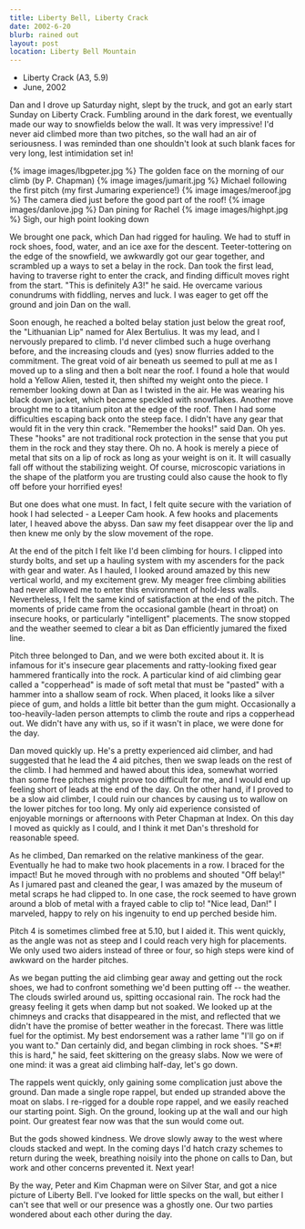```yaml
---
title: Liberty Bell, Liberty Crack
date: 2002-6-20
blurb: rained out
layout: post
location: Liberty Bell Mountain
---
```


* Liberty Crack (A3, 5.9)
* June, 2002

Dan 
and I drove up Saturday night, slept by the truck, and got an
early start Sunday on Liberty Crack. Fumbling around in the dark
forest, we eventually made our way to snowfields below the wall. It
was very impressive! I'd never aid climbed more than two pitches, so
the wall had an air of seriousness. I was reminded than one shouldn't
look at such blank faces for very long, lest intimidation set in!

{% image images/lbgpeter.jpg %}
The golden face on the morning of our climb (by P. Chapman)
{% image images/jumarit.jpg %}
Michael following the first pitch (my first Jumaring experience!)
{% image images/meroof.jpg %}
The camera died just before the good part of the roof!
{% image images/danlove.jpg %}
Dan pining for Rachel
{% image images/highpt.jpg %}
Sigh, our high point looking down

We brought one pack, which Dan had rigged for hauling. We had to stuff
in rock shoes, food, water, and an ice axe for the
descent. Teeter-tottering on the edge of the snowfield, we awkwardly
got our gear together, and scrambled up a ways to set a belay in the
rock. Dan took the first lead, having to traverse right to enter the
crack, and finding difficult moves right from the start. "This is
definitely A3!" he said. He overcame various conundrums with fiddling,
nerves and luck. I was eager to get off the ground and join Dan on the
wall.


Soon enough, he reached a bolted belay station just below the great
roof, the "Lithuanian Lip" named for Alex Bertulius. It was my lead,
and I nervously prepared to climb. I'd never climbed such a huge
overhang before, and the increasing clouds and (yes) snow flurries
added to the commitment. The great void of air beneath us seemed to
pull at me as I moved up to a sling and then a bolt near the roof. I
found a hole that would hold a Yellow Alien, tested it, then shifted
my weight onto the piece. I remember looking down at Dan as I twisted
in the air. He was wearing his black down jacket, which became
speckled with snowflakes. Another move brought me to a titanium piton
at the edge of the roof. Then I had some difficulties escaping back
onto the steep face.  I didn't have any gear that would fit in the
very thin crack. "Remember the hooks!" said Dan. Oh yes. These "hooks"
are not traditional rock protection in the sense that you put them in
the rock and they stay there. Oh no. A hook is merely a piece of metal
that sits on a lip of rock as long as your weight is on it. It will
casually fall off without the stabilizing weight.  Of course,
microscopic variations in the shape of the platform you are trusting
could also cause the hook to fly off before your horrified eyes!


But one does what one must. In fact, I felt quite secure with the
variation of hook I had selected - a Leeper Cam hook. A few hooks and
placements later, I heaved above the abyss. Dan saw my feet disappear
over the lip and then knew me only by the slow movement of the rope.


At the end of the pitch I felt like I'd been climbing for hours. I
clipped into sturdy bolts, and set up a hauling system with my
ascenders for the pack with gear and water. As I hauled, I looked
around amazed by this new vertical world, and my excitement grew. My
meager free climbing abilities had never allowed me to enter this
environment of hold-less walls. Nevertheless, I felt the same kind of
satisfaction at the end of the pitch. The moments of pride came from
the occasional gamble (heart in throat) on insecure hooks, or
particularly "intelligent" placements. The snow stopped and the
weather seemed to clear a bit as Dan efficiently jumared the fixed
line.


Pitch three belonged to Dan, and we were both excited about it. It is
infamous for it's insecure gear placements and ratty-looking fixed
gear hammered frantically into the rock. A particular kind of aid
climbing gear called a "copperhead" is made of soft metal that must be
"pasted" with a hammer into a shallow seam of rock.  When placed, it
looks like a silver piece of gum, and holds a little bit better than
the gum might. Occasionally a too-heavily-laden person attempts to
climb the route and rips a copperhead out. We didn't have any with us,
so if it wasn't in place, we were done for the day.


Dan moved quickly up. He's a pretty experienced aid climber, and had
suggested that he lead the 4 aid pitches, then we swap leads on the
rest of the climb. I had hemmed and hawed about this idea, somewhat
worried than some free pitches might prove too difficult for me, and I
would end up feeling short of leads at the end of the day. On the
other hand, if I proved to be a slow aid climber, I could ruin our
chances by causing us to wallow on the lower pitches for too long. My
only aid experience consisted of enjoyable mornings or afternoons with
Peter Chapman at Index.  On this day I moved as quickly as I could,
and I think it met Dan's threshold for reasonable speed.


As he climbed, Dan remarked on the relative mankiness of the
gear. Eventually he had to make two hook placements in a row. I braced
for the impact! But he moved through with no problems and shouted "Off
belay!" As I jumared past and cleaned the gear, I was amazed by the
museum of metal scraps he had clipped to. In one case, the rock seemed
to have grown around a blob of metal with a frayed cable to clip to!
"Nice lead, Dan!" I marveled, happy to rely on his ingenuity to end
up perched beside him.


Pitch 4 is sometimes climbed free at 5.10, but I aided it. This went
quickly, as the angle was not as steep and I could reach very high for
placements. We only used two aiders instead of three or four, so high
steps were kind of awkward on the harder pitches.


As we began putting the aid climbing gear away and getting out the
rock shoes, we had to confront something we'd been putting off -- the
weather. The clouds swirled around us, spitting occasional rain. The
rock had the greasy feeling it gets when damp but not soaked. We
looked up at the chimneys and cracks that disappeared in the mist, and
reflected that we didn't have the promise of better weather in the
forecast. There was little fuel for the optimist. My best endorsement
was a rather lame "I'll go on if you want to." Dan certainly did, and
began climbing in rock shoes. "S*#! this is hard," he said, feet
skittering on the greasy slabs.  Now we were of one mind: it was a
great aid climbing half-day, let's go down.


The rappels went quickly, only gaining some complication just above
the ground.  Dan made a single rope rappel, but ended up stranded
above the moat on slabs.  I re-rigged for a double rope rappel, and we
easily reached our starting point.  Sigh. On the ground, looking up at
the wall and our high point. Our greatest fear now was that the sun
would come out.


But the gods showed kindness. We drove slowly away to the west where
clouds stacked and wept. In the coming days I'd hatch crazy schemes to
return during the week, breathing noisily into the phone on calls to
Dan, but work and other concerns prevented it. Next year!


By the way, Peter and Kim Chapman were on Silver Star, and got a nice
picture of Liberty Bell. I've looked for little specks on the wall,
but either I can't see that well or our presence was a ghostly
one. Our two parties wondered about each other during the day.



